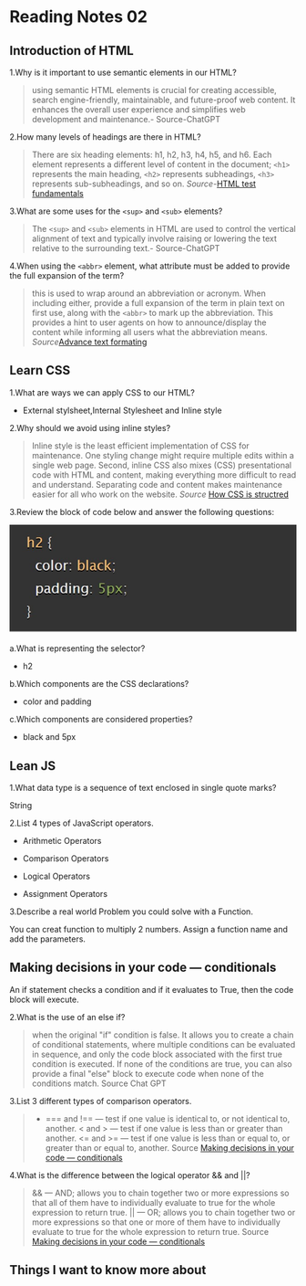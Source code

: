 # Reading Notes 02

## Introduction of HTML

1.Why is it important to use semantic elements in our HTML?

> using semantic HTML elements is crucial for creating accessible, search engine-friendly, maintainable, and future-proof web content. It enhances the overall user experience and simplifies web development and maintenance.- Source-ChatGPT

2.How many levels of headings are there in HTML?

> There are six heading elements: h1, h2, h3, h4, h5, and h6. Each element represents a different level of content in the document; `<h1>` represents the main heading, `<h2>` represents subheadings, `<h3>` represents sub-subheadings, and so on.
*Source-*[HTML test fundamentals](https://developer.mozilla.org/en-US/docs/Learn/HTML/Introduction_to_HTML/HTML_text_fundamentals)

3.What are some uses for the `<sup>` and `<sub>` elements?

> The `<sup>` and `<sub>` elements in HTML are used to control the vertical alignment of text and typically involve raising or lowering the text relative to the surrounding text.- Source-ChatGPT

4.When using the `<abbr>` element, what attribute must be added to provide the full expansion of the term?

> this is used to wrap around an abbreviation or acronym. When including either, provide a full expansion of the term in plain text on first use, along with the `<abbr>` to mark up the abbreviation. This provides a hint to user agents on how to announce/display the content while informing all users what the abbreviation means.
*Source*[Advance text formating](https://developer.mozilla.org/en-US/docs/Learn/HTML/Introduction_to_HTML/Advanced_text_formatting)

## Learn CSS

1.What are ways we can apply CSS to our HTML?

* External stylsheet,Internal Stylesheet and Inline style

2.Why should we avoid using inline styles?

> Inline style is the least efficient implementation of CSS for maintenance. One styling change might require multiple edits within a single web page. Second, inline CSS also mixes (CSS) presentational code with HTML and content, making everything more difficult to read and understand. Separating code and content makes maintenance easier for all who work on the website. *Source* [How CSS is structred](https://developer.mozilla.org/en-US/docs/Learn/CSS/First_steps/How_CSS_is_structured)

3.Review the block of code below and answer the following questions:

![Block code](learnCssQuestion3.jpg)

a.What is representing the selector?

* h2

b.Which components are the CSS declarations?

* color and padding

c.Which components are considered properties?

* black and 5px

## Lean JS

1.What data type is a sequence of text enclosed in single quote marks?

String

2.List 4 types of JavaScript operators.

* Arithmetic Operators

* Comparison Operators

* Logical Operators

* Assignment Operators

3.Describe a real world Problem you could solve with a Function.

You can creat function to multiply 2 numbers. Assign a function name and add the parameters.

## Making decisions in your code — conditionals

An if statement checks a condition and if it evaluates to True, then the code block will execute.

2.What is the use of an else if?

> when the original "if" condition is false. It allows you to create a chain of conditional statements, where multiple conditions can be evaluated in sequence, and only the code block associated with the first true condition is executed. If none of the conditions are true, you can also provide a final "else" block to execute code when none of the conditions match. Source Chat GPT

3.List 3 different types of comparison operators.

> * === and !== — test if one value is identical to, or not identical to, another.
< and > — test if one value is less than or greater than another.
<= and >= — test if one value is less than or equal to, or greater than or equal to, another. Source [Making decisions in your code — conditionals](https://developer.mozilla.org/en-US/docs/Learn/JavaScript/Building_blocks/conditionals)

4.What is the difference between the logical operator && and ||?

> && — AND; allows you to chain together two or more expressions so that all of them have to individually evaluate to true for the whole expression to return true.
|| — OR; allows you to chain together two or more expressions so that one or more of them have to individually evaluate to true for the whole expression to return true. Source [Making decisions in your code — conditionals](https://developer.mozilla.org/en-US/docs/Learn/JavaScript/Building_blocks/conditionals)

## Things I want to know more about

